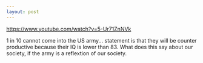 ```yaml
---
layout: post
---
```

https://www.youtube.com/watch?v=5-Ur71ZnNVk

1 in 10 cannot come into the US army... statement is that they will be counter productive because their IQ is lower than 83. 
What does this say about our society, if the army is a reflextion of our society.